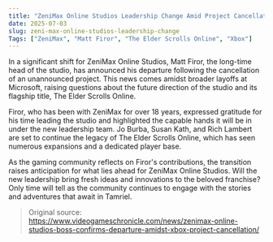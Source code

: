 ```yaml
---
title: "ZeniMax Online Studios Leadership Change Amid Project Cancellation"
date: 2025-07-03
slug: zeni-max-online-studios-leadership-change
Tags: ["ZeniMax", "Matt Firor", "The Elder Scrolls Online", "Xbox"]
---
```


In a significant shift for ZeniMax Online Studios, Matt Firor, the long-time head of the studio, has announced his departure following the cancellation of an unannounced project. This news comes amidst broader layoffs at Microsoft, raising questions about the future direction of the studio and its flagship title, The Elder Scrolls Online.

Firor, who has been with ZeniMax for over 18 years, expressed gratitude for his time leading the studio and highlighted the capable hands it will be in under the new leadership team. Jo Burba, Susan Kath, and Rich Lambert are set to continue the legacy of The Elder Scrolls Online, which has seen numerous expansions and a dedicated player base.

As the gaming community reflects on Firor's contributions, the transition raises anticipation for what lies ahead for ZeniMax Online Studios. Will the new leadership bring fresh ideas and innovations to the beloved franchise? Only time will tell as the community continues to engage with the stories and adventures that await in Tamriel.
> Original source: https://www.videogameschronicle.com/news/zenimax-online-studios-boss-confirms-departure-amidst-xbox-project-cancellation/